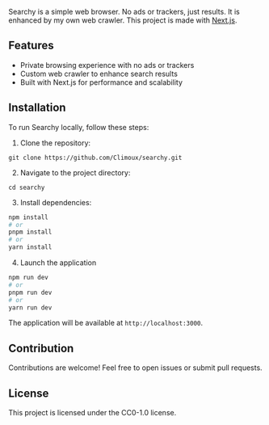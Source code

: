 Searchy is a simple web browser. No ads or trackers, just results. It is enhanced by my own web crawler.
This project is made with [Next.js](https://nextjs.org).

## Features

- Private browsing experience with no ads or trackers
- Custom web crawler to enhance search results
- Built with Next.js for performance and scalability

## Installation

To run Searchy locally, follow these steps:

1. Clone the repository:

```git clone https://github.com/Climoux/searchy.git```

2. Navigate to the project directory:

```cd searchy```

3. Install dependencies:

```sh
npm install
# or
pnpm install
# or
yarn install
```

4. Launch the application

```sh
npm run dev
# or
pnpm run dev
# or
yarn run dev
```

The application will be available at `http://localhost:3000`.

## Contribution

Contributions are welcome! Feel free to open issues or submit pull requests.

## License

This project is licensed under the CC0-1.0 license.
